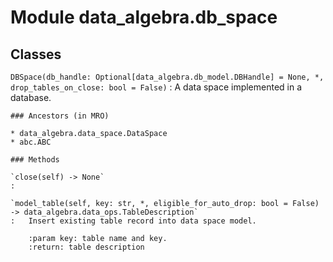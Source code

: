 Module data_algebra.db_space
============================

Classes
-------

`DBSpace(db_handle: Optional[data_algebra.db_model.DBHandle] = None, *, drop_tables_on_close: bool = False)`
:   A data space implemented in a database.

    ### Ancestors (in MRO)

    * data_algebra.data_space.DataSpace
    * abc.ABC

    ### Methods

    `close(self) ‑> None`
    :

    `model_table(self, key: str, *, eligible_for_auto_drop: bool = False) ‑> data_algebra.data_ops.TableDescription`
    :   Insert existing table record into data space model.
        
        :param key: table name and key.
        :return: table description